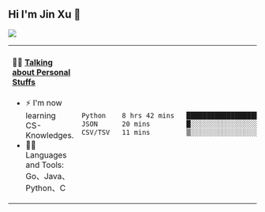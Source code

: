 
## Hi I'm Jin Xu 👋
![](https://komarev.com/ghpvc/?username=jiayouxujin&color=brightgreen&label=PROFILE+VIEWS)



<table align="center">
<tr>
<td valign="top" width="60%">

#### 🏋️‍♀️ <a href="https://github.com/jiayouxujin" target="_blank">Talking about Personal Stuffs</a>
<!-- recent_releases starts -->

- ⚡  I'm now learning CS-Knowledges.  
- 🏊‍♂️ Languages and Tools: Go、Java、Python、C
<!-- recent_releases ends -->
</td>
<td>
 
<!--START_SECTION:waka-->

```txt
Python    8 hrs 42 mins   ███████████████████████▓░   94.33 %
JSON      20 mins         █░░░░░░░░░░░░░░░░░░░░░░░░   03.68 %
CSV/TSV   11 mins         ▒░░░░░░░░░░░░░░░░░░░░░░░░   01.99 %
```

<!--END_SECTION:waka-->
 
</td>
</tr>
</table>





